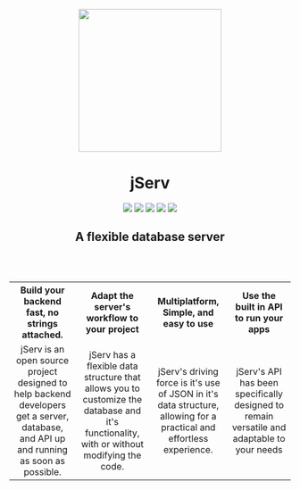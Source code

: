 <p align="center">
    <img src="Media/icon.png" width="256px" height="256px">
</p>

<h1 align="center">
    jServ
</h1>

<p align="center">
    <img src="https://img.shields.io/github/license/Alchemi/jServ?style=flat-square">
    <img src="https://img.shields.io/github/manifest-json/v/Alchemi/jServ?style=flat-square">
    <img src="https://img.shields.io/badge/Build-In%20Development-red?style=flat-square">
    <img src="https://img.shields.io/badge/Platforms-Windows-brightgreen?style=flat-square">
    <a href="https://www.getpostman.com/collections/289f0bfba5cf1a9572c7">
        <img src="https://img.shields.io/badge/Postman-API_Ready-orange?style=flat-square&logo=postman">
    </a>
</p>


<h2 align="center">
    A flexible database server
</h2>
<br><br>
<table border="0">
    <tr>
        <th align="center">
            Build your backend fast, no strings attached.
        </th> 
        <th>
            Adapt the server's workflow to your project
        </th>
        <th>
            Multiplatform, Simple, and easy to use
        </th>
        <th>
            Use the built in API to run your apps
        </th>  
    </tr>
    <tr>
        <td align="center">
            jServ is an open source project designed to help backend developers get a server, database, and API up and running as soon as possible.
        </td>
        <td align="center">
            jServ has a flexible data structure that allows you to customize the database and it's functionality, with or without modifying the code.
        </td>
        <td align="center">
            jServ's driving force is it's use of JSON in it's data structure, allowing for a practical and effortless experience.
        </td>
        <td align="center">
            jServ's API has been specifically designed to remain versatile and adaptable to your needs
        </td>
    </tr>
    
</table>